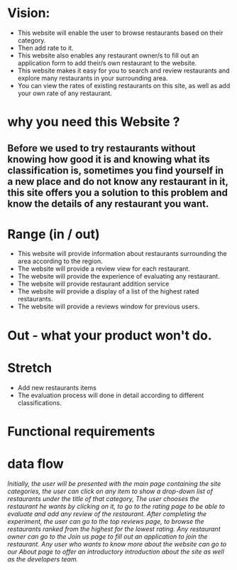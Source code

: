 # Vision: 
* This website will enable the user to browse restaurants based on their category.
* Then add rate to it.
* This website also enables any restaurant owner/s to fill out an application form to add their/s own restaurant to the website.
* This website makes it easy for you to search  and review restaurants and explore many restaurants in your surrounding area.
* You can view the rates of existing restaurants on this site, as well as add your own rate of any restaurant.

# why you need  this Website ?
## Before we used to  try restaurants without knowing how good it is and knowing what its classification is, sometimes you find yourself in a new place and do not know any restaurant in it, this site offers you a solution to this problem and know the details of any restaurant you want.
#
# Range (in / out)
* This website will provide information about restaurants surrounding the area according to the region.
* The website will provide a review view for each restaurant.
* The website will provide the experience of evaluating any restaurant.
* The website will provide restaurant addition service
* The website will provide a display of a list of the highest rated restaurants.
* The website will provide a reviews window for previous users.
# Out - what your product won't do.

# Stretch

* Add new restaurants items
* The evaluation process will done in detail according to different classifications.
  
# Functional requirements

# data flow
  *Initially, the user will be presented with the main page containing the site categories, the user can click on any item to show a drop-down list of restaurants under the title of that category,
The user chooses the restaurant he wants by clicking on it, to go to the rating page to be able to evaluate and add any review of the restaurant.
After completing the experiment, the user can go to the top reviews page, to browse the restaurants ranked from the highest for the lowest rating.
Any restaurant owner can go to the Join us page to fill out an application to join the restaurant.
Any user who wants to know more about the website can go to our About page to offer an introductory introduction about the site as well as the developers team.* 